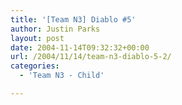 ```yaml
---
title: '[Team N3] Diablo #5'
author: Justin Parks
layout: post
date: 2004-11-14T09:32:32+00:00
url: /2004/11/14/team-n3-diablo-5-2/
categories:
  - 'Team N3 - Child'

---
```

